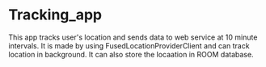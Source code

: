 # Tracking_app
This app tracks user's location and sends data to web service at 10 minute intervals. It is made by using FusedLocationProviderClient and can track location in background. It can also store the locaation in ROOM database.

